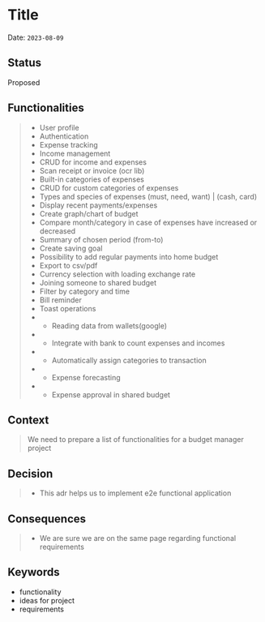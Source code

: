 # Title
Date: `2023-08-09`

## Status
Proposed

## Functionalities
> - User profile
> - Authentication
> - Expense tracking
> - Income management
> - CRUD for income and expenses
> - Scan receipt or invoice (ocr lib)
> - Built-in categories of expenses
> - CRUD for custom categories of expenses
> - Types and species of expenses (must, need, want) | (cash, card)
> - Display recent payments/expenses
> - Create graph/chart of budget
> - Compare month/category in case of expenses have increased or decreased
> - Summary of chosen period (from-to)
> - Create saving goal
> - Possibility to add regular payments into home budget
> - Export to csv/pdf
> - Currency selection with loading exchange rate
> - Joining someone to shared budget
> - Filter by category and time
> - Bill reminder
> - Toast operations
> - * Reading data from wallets(google)
> - * Integrate with bank to count expenses and incomes
> - * Automatically assign categories to transaction
> - * Expense forecasting
> - * Expense approval in shared budget

## Context
> We need to prepare a list of functionalities for a budget manager project

## Decision
> - This adr helps us to implement e2e functional application

## Consequences
> - We are sure we are on the same page regarding functional requirements

## Keywords
- functionality
- ideas for project
- requirements
